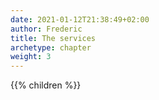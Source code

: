 ```yaml
---
date: 2021-01-12T21:38:49+02:00
author: Frederic
title: The services
archetype: chapter
weight: 3
---
```


{{% children %}}
